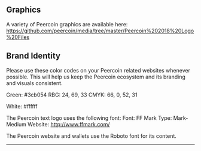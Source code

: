 ## Graphics

A variety of Peercoin graphics are available here: https://github.com/peercoin/media/tree/master/Peercoin%202018%20Logo%20Files

## Brand Identity

Please use these color codes on your Peercoin related websites whenever possible. This will help us keep the Peercoin ecosystem and its branding and visuals consistent.

Green:
#3cb054
RBG: 24, 69, 33
CMYK: 66, 0, 52, 31

White: #ffffff

The Peercoin text logo uses the following font:
Font: FF Mark
Type: Mark-Medium
Website: http://www.ffmark.com/

The Peercoin website and wallets use the Roboto font for its content.

---
